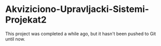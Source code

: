 # Akviziciono-Upravljacki-Sistemi-Projekat2

This project was completed a while ago, but it hasn't been pushed to Git until now.

